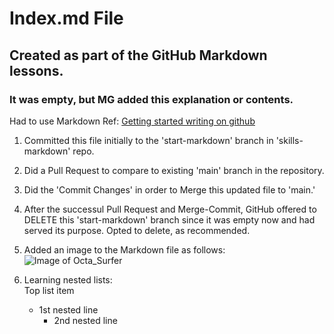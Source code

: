 # Index.md File
## Created as part of the GitHub Markdown lessons.
### It was empty, but MG added this explanation or contents.
Had to use Markdown Ref: [Getting started writing on github](https://github.com/github/docs/blob/main/content/get-started/writing-on-github/getting-started-with-writing-and-formatting-on-github/basic-writing-and-formatting-syntax.md)

1) Committed this file initially to the 'start-markdown' branch in 'skills-markdown' repo.
2) Did a Pull Request to compare to existing 'main' branch in the repository.
3) Did the 'Commit Changes' in order to Merge this updated file to 'main.'
4) After the successul Pull Request and Merge-Commit, GitHub offered to DELETE
   this 'start-markdown' branch since it was empty now and had served its
   purpose.  Opted to delete, as recommended.

5) Added an image to the Markdown file as follows:
   ![Image of Octa_Surfer](/assets/Octa_Surfer.png)
   <!-- ![Image of Yaktocat](https://octodex.github.com/images/surftocat.png) -->

7) Learning nested lists:  
   Top list item
     - 1st nested line
        - 2nd nested line 
